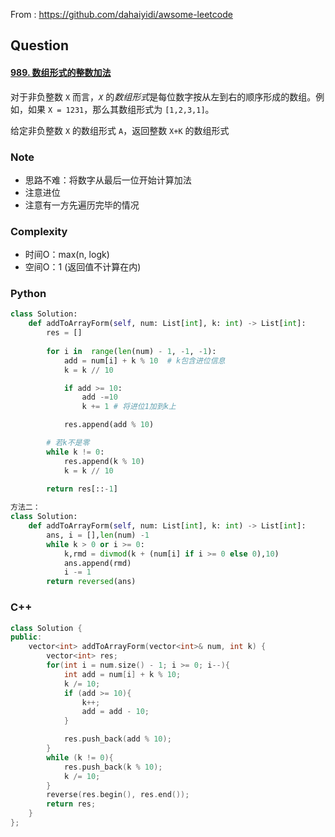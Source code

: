 From : https://github.com/dahaiyidi/awsome-leetcode

## Question 

#### [989. 数组形式的整数加法](https://leetcode-cn.com/problems/add-to-array-form-of-integer/)

对于非负整数 `X` 而言，*`X`* 的*数组形式*是每位数字按从左到右的顺序形成的数组。例如，如果 `X = 1231`，那么其数组形式为 `[1,2,3,1]`。

给定非负整数 `X` 的数组形式 `A`，返回整数 `X+K` 的数组形式

### Note

- 思路不难：将数字从最后一位开始计算加法
- 注意进位
- 注意有一方先遍历完毕的情况

### Complexity

- 时间O：max(n, logk)
- 空间O：1 (返回值不计算在内)

### Python

```python
class Solution:
    def addToArrayForm(self, num: List[int], k: int) -> List[int]:
        res = []
        
        for i in  range(len(num) - 1, -1, -1):
            add = num[i] + k % 10  # k包含进位信息
            k = k // 10

            if add >= 10:
                add -=10
                k += 1 # 将进位1加到k上

            res.append(add % 10)

        # 若k不是零
        while k != 0:
            res.append(k % 10)
            k = k // 10
        
        return res[::-1]

方法二：
class Solution:
    def addToArrayForm(self, num: List[int], k: int) -> List[int]:
        ans, i = [],len(num) -1
        while k > 0 or i >= 0:
            k,rmd = divmod(k + (num[i] if i >= 0 else 0),10)
            ans.append(rmd)
            i -= 1
        return reversed(ans)
```

### C++

```C++
class Solution {
public:
    vector<int> addToArrayForm(vector<int>& num, int k) {
        vector<int> res;
        for(int i = num.size() - 1; i >= 0; i--){
            int add = num[i] + k % 10;
            k /= 10;
            if (add >= 10){
                k++;
                add = add - 10;
            }

            res.push_back(add % 10);
        }
        while (k != 0){
            res.push_back(k % 10);
            k /= 10;
        }
        reverse(res.begin(), res.end());
        return res;
    }
};
```

